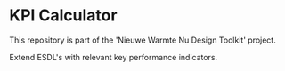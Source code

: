 # KPI Calculator

This repository is part of the 'Nieuwe Warmte Nu Design Toolkit' project. 

Extend ESDL's with relevant key performance indicators.
